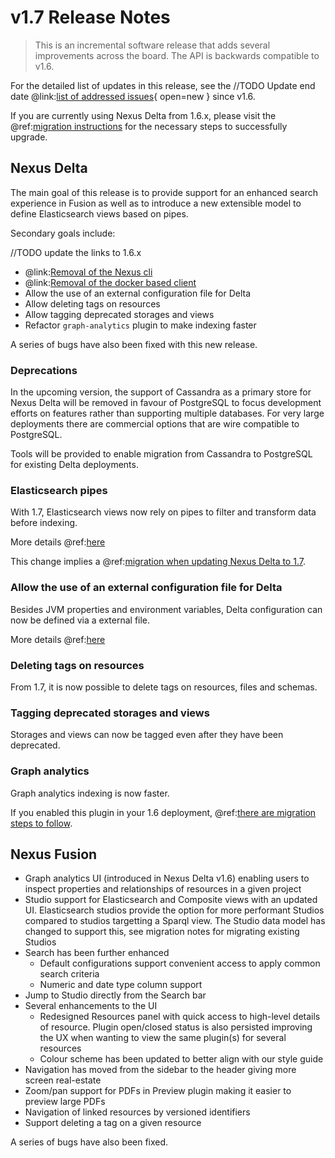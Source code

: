 # v1.7 Release Notes

> This is an incremental software release that adds several improvements across the board. The API is backwards
> compatible to v1.6.

For the detailed list of updates in this release, see the
//TODO Update end date 
@link:[list of addressed issues](https://github.com/BlueBrain/nexus/issues?q=is%3Aissue+is%3Aclosed+closed%3A2021-10-14..2022-02-01+){ open=new }
since v1.6.

If you are currently using Nexus Delta from 1.6.x, please
visit the @ref:[migration instructions](v1.6-to-v1.7-migration.md) for the necessary steps to successfully upgrade.

## Nexus Delta

The main goal of this release is to provide support for an enhanced search experience in Fusion as well as to introduce
a new extensible model to define Elasticsearch views based on pipes.

Secondary goals include:

//TODO update the links to 1.6.x

- @link:[Removal of the Nexus cli](https://bluebrainnexus.io/v1.5.x/docs/utilities/index.html#nexus-cli)
- @link:[Removal of the docker based client](https://bluebrainnexus.io/v1.5.x/docs/utilities/projections.html)
- Allow the use of an external configuration file for Delta
- Allow deleting tags on resources
- Allow tagging deprecated storages and views
- Refactor `graph-analytics` plugin to make indexing faster

A series of bugs have also been fixed with this new release.

### Deprecations

In the upcoming version, the support of Cassandra as a primary store for Nexus Delta will be removed in favour of PostgreSQL to focus development efforts on features rather than supporting multiple databases. 
For very large deployments there are commercial options that are wire compatible to PostgreSQL.

Tools will be provided to enable migration from Cassandra to PostgreSQL for existing Delta deployments.

### Elasticsearch pipes

With 1.7, Elasticsearch views now rely on pipes to filter and transform data before indexing.

More details @ref:[here](../delta/api/views/elasticsearch-view-api.md)

This change implies a @ref:[migration when updating Nexus Delta to 1.7](v1.6-to-v1.7-migration.md).

### Allow the use of an external configuration file for Delta

Besides JVM properties and environment variables, Delta configuration can now be defined via a external file.

More details @ref:[here](../getting-started/running-nexus/configuration/index.md)

### Deleting tags on resources

From 1.7, it is now possible to delete tags on resources, files and schemas.

### Tagging deprecated storages and views

Storages and views can now be tagged even after they have been deprecated.

### Graph analytics

Graph analytics indexing is now faster.

If you enabled this plugin in your 1.6 deployment, @ref:[there are migration steps to follow](v1.6-to-v1.7-migration.md).

## Nexus Fusion

- Graph analytics UI (introduced in Nexus Delta v1.6) enabling users to inspect properties and relationships of resources in a given project
- Studio support for Elasticsearch and Composite views with an updated UI. Elasticsearch studios provide the option for more performant Studios compared to studios targetting a Sparql view. The Studio data model has changed to support this, see migration notes for migrating existing Studios
- Search has been further enhanced
  - Default configurations support convenient access to apply common search criteria
  - Numeric and date type column support
- Jump to Studio directly from the Search bar
- Several enhancements to the UI
  - Redesigned Resources panel with quick access to high-level details of resource. Plugin open/closed status is also persisted improving the UX when wanting to view the same plugin(s) for several resources
  - Colour scheme has been updated to better align with our style guide
 - Navigation has moved from the sidebar to the header giving more screen real-estate
- Zoom/pan support for PDFs in Preview plugin making it easier to preview large PDFs
- Navigation of linked resources by versioned identifiers
- Support deleting a tag on a given resource

A series of bugs have also been fixed.